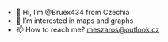 - 👋 Hi, I’m @Bruex434 from Czechia
- 👀 I’m interested in maps and graphs
- 📫 How to reach me? meszaros@outlook.cz

<!---
Bruex434/Bruex434 is a ✨ special ✨ repository because its `README.md` (this file) appears on your GitHub profile.
You can click the Preview link to take a look at your changes.
--->
